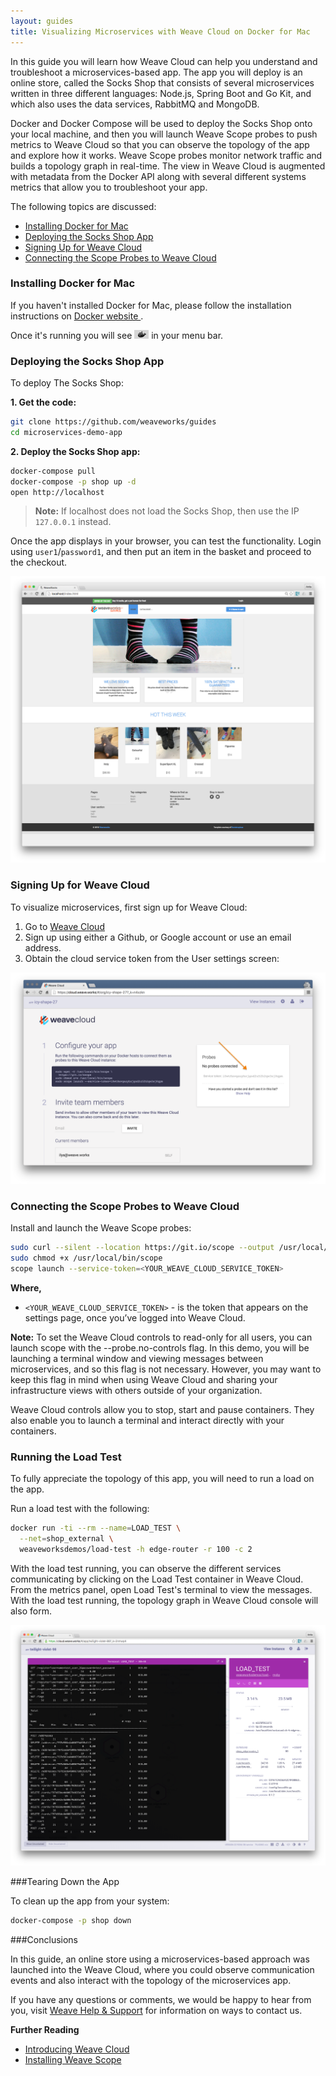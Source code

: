 ```yaml
---
layout: guides
title: Visualizing Microservices with Weave Cloud on Docker for Mac
---
```



In this guide you will learn how Weave Cloud can help you understand and troubleshoot a microservices-based app.  The app you will deploy is an online store, called the Socks Shop that consists of several microservices written in three different languages: Node.js, Spring Boot and Go Kit, and which also uses the data services, RabbitMQ and MongoDB.

Docker and Docker Compose will be used to deploy the Socks Shop onto your local machine, and then you will launch Weave Scope probes to push metrics to Weave Cloud so that you can observe the topology of the app and explore how it works. Weave Scope probes monitor network traffic and builds a topology graph in real-time. The view in Weave Cloud is augmented with metadata from the Docker API along with several different systems metrics that allow you to troubleshoot your app.

The following topics are discussed: 

* [Installing Docker for Mac](#install-docker-for-mac)
* [Deploying the Socks Shop App](#deploy-the-demo-app)
* [Signing Up for Weave Cloud](#sign-up-to-weave-cloud)
* [Connecting the Scope Probes to Weave Cloud](#connect-scope-probe-to-weave-cloud)


<h3 id="install-docker-for-mac">Installing Docker for Mac</h3>

If you haven't installed Docker for Mac, please follow the installation instructions on <a href="https://docs.docker.com/docker-for-mac/" target="_blank"> Docker website </a>.

Once it's running you will see <img alt="Docker Icon in the Mac OS menu bar" src="docker-for-mac-menu-bar-icon.png"
style="height: 1em;" /> in your menu bar.


<h3 id="deploy-the-demo-app">Deploying the Socks Shop App</h3>

To deploy The Socks Shop: 

**1. Get the code:**

~~~bash
git clone https://github.com/weaveworks/guides
cd microservices-demo-app
~~~

**2. Deploy the Socks Shop app:**

~~~bash
docker-compose pull 
docker-compose -p shop up -d 
open http://localhost
~~~

>**Note:** If localhost does not load the Socks Shop, then use the IP `127.0.0.1` instead.  

Once the app displays in your browser, you can test the functionality. Login using `user1`/`password1`, and then put an item in the basket and proceed to the checkout.

![The Socks Shop](socks-shop.png)


[demo-app]: https://github.com/weaveworks/weaveDemo


<h3 id="sign-up-to-weave-cloud">Signing Up for Weave Cloud</h3>

To visualize microservices, first sign up for Weave Cloud:

1.	Go to <a href="https://cloud.weave.works" target="_blank"> Weave Cloud </a>
2.	Sign up using either a Github, or Google account or use an email address.
3.	Obtain the cloud service token from the User settings screen:

![Obtain service token for Weave Cloud](weave-cloud-token-screenshot.png)

<h3 id="connect-scope-probe-to-weave-cloud">Connecting the Scope Probes to Weave Cloud</h3>

Install and launch the Weave Scope probes:

~~~bash
sudo curl --silent --location https://git.io/scope --output /usr/local/bin/scope
sudo chmod +x /usr/local/bin/scope
scope launch --service-token=<YOUR_WEAVE_CLOUD_SERVICE_TOKEN>
~~~

**Where,** 

* `<YOUR_WEAVE_CLOUD_SERVICE_TOKEN>` - is the token that appears on the settings page, once you’ve logged into Weave Cloud. 

**Note:** To set the Weave Cloud controls to read-only for all users, you can launch scope with the --probe.no-controls flag.  In this demo, you will be launching a terminal window and viewing messages between microservices, and so this flag is not necessary. However, you may want to keep this flag in mind when using Weave Cloud and sharing your infrastructure views with others outside of your organization.

Weave Cloud controls allow you to stop, start and pause containers. They also enable you to launch a terminal and interact directly with your containers.


<h3 id="run-the-load-test">Running the Load Test</h3>

To fully appreciate the topology of this app, you will need to run a load on the app. 

Run a load test with the following:

~~~bash
docker run -ti --rm --name=LOAD_TEST \
  --net=shop_external \
  weaveworksdemos/load-test -h edge-router -r 100 -c 2
~~~

With the load test running, you can observe the different services communicating by clicking on the Load Test container in Weave Cloud. From the metrics panel,  open Load Test's terminal to view the messages. With the load test running, the topology graph in Weave Cloud console will also form.

![Weave Load Test](load-test-messages.png)

###Tearing Down the App

To clean up the app from your system: 

~~~bash
docker-compose -p shop down
~~~

###Conclusions

In this guide, an online store using a microservices-based approach was launched into the Weave Cloud, where you could observe communication events and also interact with the topology of the microservices app. 

If you have any questions or comments, we would be happy to hear from you, visit [Weave Help & Support](https://www.weave.works/help/) for information on ways to contact us. 

**Further Reading**

 * [Introducing Weave Cloud](https://www.weave.works/docs/scope/latest/introducing/)
 * [Installing Weave Scope](https://www.weave.works/docs/scope/latest/installing/)


